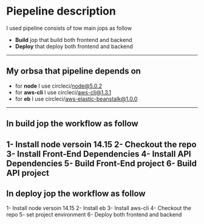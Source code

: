 # Piepeline description
I used pipeline consists of tow main jops as follow
* **Build** jop that build both frontend and backend 
* **Deploy** that deploy both frontend and backend
---
## My orbsa that pipeline depends on

*  for **node** I use circleci/node@5.0.2
*  for **aws-cli** I use circleci/aws-cli@1.3.1
*  for **eb** I use circleci/aws-elastic-beanstalk@1.0.0
---
## In build jop the workflow as follow
1- Install node versoin 14.15
2- Checkout the repo
3- Install Front-End Dependencies
4- Install API Dependencies
5- Build Front-End project
6- Build API project
---
## In deploy jop the workflow as follow
1- Install node versoin 14.15
2- Install eb
3- Install aws-cli
4- Checkout the repo
5- set project environment
6- Deploy both frontend and backend
